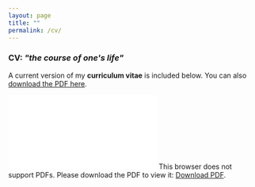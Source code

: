 ```yaml
---
layout: page
title: ""
permalink: /cv/
---
```


### CV: _"the course of one's life"_

A current version of my **curriculum vitae** is included below. You can also [download the PDF here](/img/peek_cv.pdf).

<!-- 
<iframe src="/img/peek_cv.html" width="800px" height="800px" seamless></iframe>
-->

<object data="/img/peek_cv.pdf" type="application/pdf" width="800px" height="800px">
    <embed src="/img/peek_cv.pdf">
        This browser does not support PDFs. Please download the PDF to view it: <a href="/img/peek_cv.pdf">Download PDF</a>.</p>
    </embed>
</object>

<!--{% include embedpdf.html code="jh19qlprx4xroc4/rap-rmarkdown-cv.pdf" width=100 height=800 %}-->
